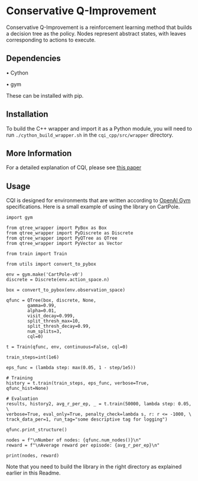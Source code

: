 # Conservative Q-Improvement

Conservative Q-Improvement is a reinforcement learning method that builds a decision tree as the policy.  Nodes represent abstract states, with leaves corresponding to actions to execute.

## Dependencies

• Cython

• gym

These can be installed with pip.

## Installation

To build the C++ wrapper and import it as a Python module, you will need to run `./cython_build_wrapper.sh` in the `cqi_cpp/src/wrapper` directory. 

## More Information

For a detailed explanation of CQI, please see [this paper](https://arxiv.org/abs/1907.01180)

## Usage

CQI is designed for environments that are written according to [OpenAI Gym](https://gym.openai.com/) specifications. Here is a small example of using the library on CartPole.

    import gym
    
    from qtree_wrapper import PyBox as Box
    from qtree_wrapper import PyDiscrete as Discrete
    from qtree_wrapper import PyQTree as QTree
    from qtree_wrapper import PyVector as Vector
    
    from train import Train
    
    from utils import convert_to_pybox
    
    env = gym.make('CartPole-v0')
    discrete = Discrete(env.action_space.n)
    
    box = convert_to_pybox(env.observation_space)
    
    qfunc = QTree(box, discrete, None, 
            gamma=0.99, 
            alpha=0.01, 
            visit_decay=0.999, 
            split_thresh_max=10, 
            split_thresh_decay=0.99, 
            num_splits=3, 
            cql=0)
    
    t = Train(qfunc, env, continuous=False, cql=0)
    
    train_steps=int(1e6)
    
    eps_func = (lambda step: max(0.05, 1 - step/1e5))
    
    # Training
    history = t.train(train_steps, eps_func, verbose=True, qfunc_hist=None)
     
    # Evaluation
    results, history2, avg_r_per_ep, _ = t.train(50000, lambda step: 0.05, \
    verbose=True, eval_only=True, penalty_check=lambda s, r: r <= -1000, \
    track_data_per=1, run_tag="some descriptive tag for logging")
 
    qfunc.print_structure()
    
    nodes = f"\nNumber of nodes: {qfunc.num_nodes()}\n"
    reward = f"\nAverage reward per episode: {avg_r_per_ep}\n"
    
    print(nodes, reward)
    
Note that you need to build the library in the right directory as explained earlier in this Readme. 
